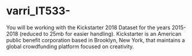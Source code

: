 # varri_IT533-
You will be working with the Kickstarter 2018 Dataset for the years 2015-2018 (reduced to 25mb for easier handling). Kickstarter is an American public benefit corporation based in Brooklyn, New York, that maintains a global crowdfunding platform focused on creativity.
